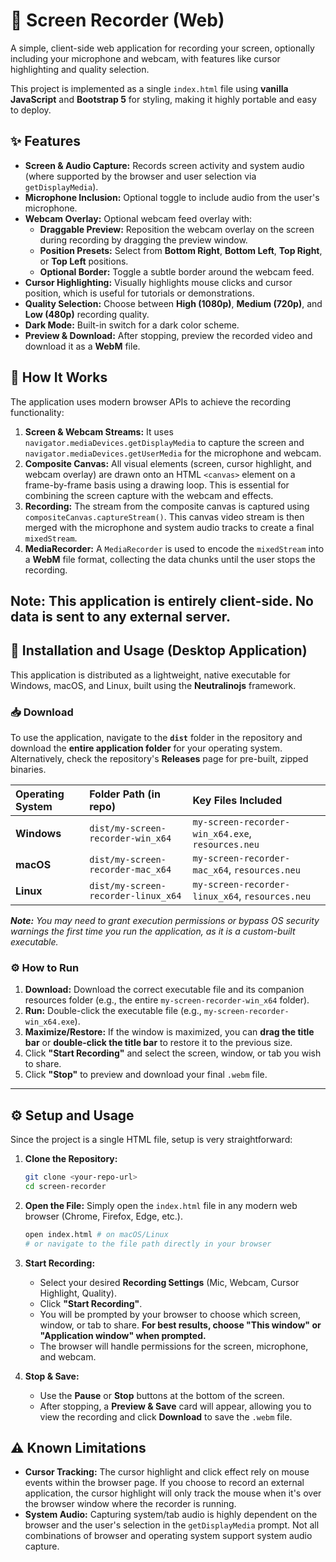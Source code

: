 # 🎥 Screen Recorder (Web)

A simple, client-side web application for recording your screen, optionally including your microphone and webcam, with features like cursor highlighting and quality selection.

This project is implemented as a single `index.html` file using **vanilla JavaScript** and **Bootstrap 5** for styling, making it highly portable and easy to deploy.

## ✨ Features

* **Screen & Audio Capture:** Records screen activity and system audio (where supported by the browser and user selection via `getDisplayMedia`).
* **Microphone Inclusion:** Optional toggle to include audio from the user's microphone.
* **Webcam Overlay:** Optional webcam feed overlay with:
    * **Draggable Preview:** Reposition the webcam overlay on the screen during recording by dragging the preview window.
    * **Position Presets:** Select from **Bottom Right**, **Bottom Left**, **Top Right**, or **Top Left** positions.
    * **Optional Border:** Toggle a subtle border around the webcam feed.
* **Cursor Highlighting:** Visually highlights mouse clicks and cursor position, which is useful for tutorials or demonstrations.
* **Quality Selection:** Choose between **High (1080p)**, **Medium (720p)**, and **Low (480p)** recording quality.
* **Dark Mode:** Built-in switch for a dark color scheme.
* **Preview & Download:** After stopping, preview the recorded video and download it as a **WebM** file.

## 🚀 How It Works

The application uses modern browser APIs to achieve the recording functionality:

1.  **Screen & Webcam Streams:** It uses `navigator.mediaDevices.getDisplayMedia` to capture the screen and `navigator.mediaDevices.getUserMedia` for the microphone and webcam.
2.  **Composite Canvas:** All visual elements (screen, cursor highlight, and webcam overlay) are drawn onto an HTML `<canvas>` element on a frame-by-frame basis using a drawing loop. This is essential for combining the screen capture with the webcam and effects.
3.  **Recording:** The stream from the composite canvas is captured using `compositeCanvas.captureStream()`. This canvas video stream is then merged with the microphone and system audio tracks to create a final `mixedStream`.
4.  **MediaRecorder:** A `MediaRecorder` is used to encode the `mixedStream` into a **WebM** file format, collecting the data chunks until the user stops the recording.

**Note:** This application is entirely client-side. No data is sent to any external server.
-----
## 🚀 Installation and Usage (Desktop Application)

This application is distributed as a lightweight, native executable for Windows, macOS, and Linux, built using the **Neutralinojs** framework.

### 📥 Download

To use the application, navigate to the **`dist`** folder in the repository and download the **entire application folder** for your operating system. Alternatively, check the repository's **Releases** page for pre-built, zipped binaries.

| Operating System | Folder Path (in repo) | Key Files Included |
| :--- | :--- | :--- |
| **Windows** | `dist/my-screen-recorder-win_x64` | `my-screen-recorder-win_x64.exe`, `resources.neu` |
| **macOS** | `dist/my-screen-recorder-mac_x64` | `my-screen-recorder-mac_x64`, `resources.neu` |
| **Linux** | `dist/my-screen-recorder-linux_x64` | `my-screen-recorder-linux_x64`, `resources.neu` |

***Note:*** *You may need to grant execution permissions or bypass OS security warnings the first time you run the application, as it is a custom-built executable.*

### ⚙️ How to Run

1.  **Download:** Download the correct executable file and its companion resources folder (e.g., the entire `my-screen-recorder-win_x64` folder).
2.  **Run:** Double-click the executable file (e.g., `my-screen-recorder-win_x64.exe`).
3.  **Maximize/Restore:** If the window is maximized, you can **drag the title bar** or **double-click the title bar** to restore it to the previous size.
4.  Click **"Start Recording"** and select the screen, window, or tab you wish to share.
5.  Click **"Stop"** to preview and download your final `.webm` file.

-----
## ⚙️ Setup and Usage

Since the project is a single HTML file, setup is very straightforward:

1.  **Clone the Repository:**
    ```bash
    git clone <your-repo-url>
    cd screen-recorder
    ```
2.  **Open the File:** Simply open the `index.html` file in any modern web browser (Chrome, Firefox, Edge, etc.).

    ```bash
    open index.html # on macOS/Linux
    # or navigate to the file path directly in your browser
    ```
3.  **Start Recording:**
    * Select your desired **Recording Settings** (Mic, Webcam, Cursor Highlight, Quality).
    * Click **"Start Recording"**.
    * You will be prompted by your browser to choose which screen, window, or tab to share. **For best results, choose "This window" or "Application window" when prompted.**
    * The browser will handle permissions for the screen, microphone, and webcam.
4.  **Stop & Save:**
    * Use the **Pause** or **Stop** buttons at the bottom of the screen.
    * After stopping, a **Preview & Save** card will appear, allowing you to view the recording and click **Download** to save the `.webm` file.

## ⚠️ Known Limitations

* **Cursor Tracking:** The cursor highlight and click effect rely on mouse events within the browser page. If you choose to record an external application, the cursor highlight will only track the mouse when it's over the browser window where the recorder is running.
* **System Audio:** Capturing system/tab audio is highly dependent on the browser and the user's selection in the `getDisplayMedia` prompt. Not all combinations of browser and operating system support system audio capture.